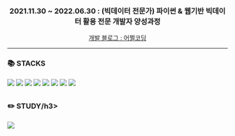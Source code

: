 <div align=center><h3> 2021.11.30 ~ 2022.06.30 : (빅데이터 전문가) 파이썬 & 웹기반 빅데이터 활용 전문 개발자 양성과정 </h3></div>
<div align=center><a href="https://mycodingnote.tistory.com/">개발 블로그 : 어쩔코딩</a></div>


<hr/>
<div><h3>📚 STACKS</h3></div>

<h6>
  <div> 
    <img src="https://img.shields.io/badge/java-007396?style=for-the-badge&logo=java&logoColor=white">
    <img src="https://img.shields.io/badge/spring-6DB33F?style=for-the-badge&logo=spring&logoColor=white">
    <img src="https://img.shields.io/badge/html5-E34F26?style=for-the-badge&logo=html5&logoColor=white">
    <img src="https://img.shields.io/badge/css-1572B6?style=for-the-badge&logo=css3&logoColor=white">
    <img src="https://img.shields.io/badge/javascript-F7DF1E?style=for-the-badge&logo=javascript&logoColor=black">
    <img src="https://img.shields.io/badge/jquery-0769AD?style=for-the-badge&logo=jquery&logoColor=white">
    <img src="https://img.shields.io/badge/oracle-F80000?style=for-the-badge&logo=oracle&logoColor=white">
    <img src="https://img.shields.io/badge/mysql-4479A1?style=for-the-badge&logo=mysql&logoColor=white">
  </div>
</h6>


<div><h3>✏️ STUDY/h3></div>
<h6>
  <div> 
    <img src="https://img.shields.io/badge/ReactJS-61DAFB?style=for-the-badge&logo=react&logoColor=black">
  </div>
</h6>


<!--
**iwalkbyfaith/iwalkbyfaith** is a ✨ _special_ ✨ repository because its `README.md` (this file) appears on your GitHub profile.

Here are some ideas to get you started:

- 🔭 I’m currently working on ...
- 🌱 I’m currently learning ...
- 👯 I’m looking to collaborate on ...
- 🤔 I’m looking for help with ...
- 💬 Ask me about ...
- 📫 How to reach me: ...
- 😄 Pronouns: ...
- ⚡ Fun fact: ...
-->
